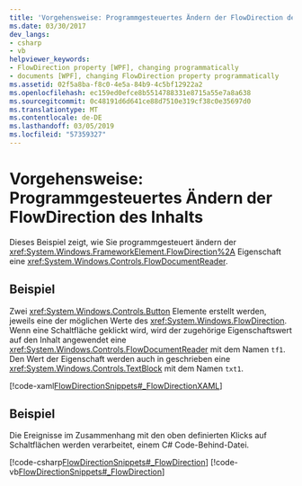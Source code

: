 ```yaml
---
title: 'Vorgehensweise: Programmgesteuertes Ändern der FlowDirection des Inhalts'
ms.date: 03/30/2017
dev_langs:
- csharp
- vb
helpviewer_keywords:
- FlowDirection property [WPF], changing programmatically
- documents [WPF], changing FlowDirection property programmatically
ms.assetid: 02f5a8ba-f8c0-4e5a-84b9-4c5bf12922a2
ms.openlocfilehash: ec159ed0efce8b5514788331e8715a55e7a8a638
ms.sourcegitcommit: 0c48191d6d641ce88d7510e319cf38c0e35697d0
ms.translationtype: MT
ms.contentlocale: de-DE
ms.lasthandoff: 03/05/2019
ms.locfileid: "57359327"
---
```

# <a name="how-to-change-the-flowdirection-of-content-programmatically"></a>Vorgehensweise: Programmgesteuertes Ändern der FlowDirection des Inhalts
Dieses Beispiel zeigt, wie Sie programmgesteuert ändern der <xref:System.Windows.FrameworkElement.FlowDirection%2A> Eigenschaft eine <xref:System.Windows.Controls.FlowDocumentReader>.  
  
## <a name="example"></a>Beispiel  
 Zwei <xref:System.Windows.Controls.Button> Elemente erstellt werden, jeweils eine der möglichen Werte des <xref:System.Windows.FlowDirection>. Wenn eine Schaltfläche geklickt wird, wird der zugehörige Eigenschaftswert auf den Inhalt angewendet eine <xref:System.Windows.Controls.FlowDocumentReader> mit dem Namen `tf1`.  Den Wert der Eigenschaft werden auch in geschrieben eine <xref:System.Windows.Controls.TextBlock> mit dem Namen `txt1`.  
  
 [!code-xaml[FlowDirectionSnippets#_FlowDirectionXAML](~/samples/snippets/csharp/VS_Snippets_Wpf/FlowDirectionSnippets/CSharp/Window1.xaml#_flowdirectionxaml)]  
  
## <a name="example"></a>Beispiel  
 Die Ereignisse im Zusammenhang mit den oben definierten Klicks auf Schaltflächen werden verarbeitet, einem C# Code-Behind-Datei.  
  
 [!code-csharp[FlowDirectionSnippets#_FlowDirection](~/samples/snippets/csharp/VS_Snippets_Wpf/FlowDirectionSnippets/CSharp/Window1.xaml.cs#_flowdirection)]
 [!code-vb[FlowDirectionSnippets#_FlowDirection](~/samples/snippets/visualbasic/VS_Snippets_Wpf/FlowDirectionSnippets/VisualBasic/Window1.xaml.vb#_flowdirection)]
